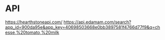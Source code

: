 # API

https://hearthstoneapi.com/
https://api.edamam.com/search?app_id=900da95e&app_key=40698503668e0bb3897581f4766d77f9&q=chesse,%20tomato,%20milk
